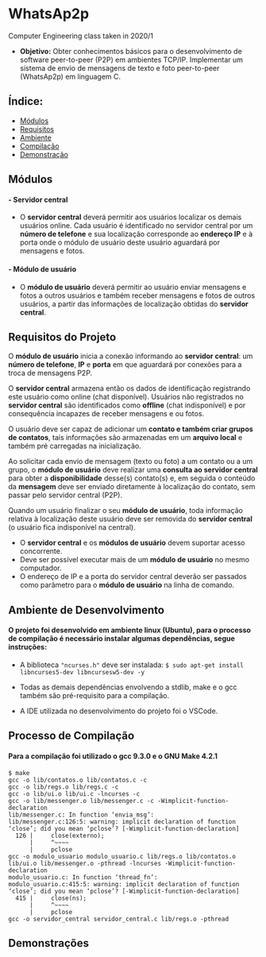 
# WhatsAp2p
Computer Engineering class taken in 2020/1

* **Objetivo:** Obter conhecimentos básicos para o desenvolvimento de software peer-to-peer (P2P) em ambientes TCP/IP. Implementar um sistema de envio de mensagens de texto e foto peer-to-peer (WhatsAp2p) em linguagem C.

## Índice:
  - [Módulos](#módulos)
  - [Requisitos](#requisitos-do-projeto)
  - [Ambiente](#ambiente-de-desenvolvimento)
  - [Compilação](#processo-de-compilação)
  - [Demonstração](#demonstrações)


## Módulos
#### -  Servidor central
* O **servidor central** deverá permitir aos usuários localizar os demais usuários online. Cada usuário é identificado no servidor central por um **número de telefone** e sua localização corresponde ao **endereço IP** e à porta onde o módulo de usuário deste usuário aguardará por mensagens e fotos.
> 
#### - Módulo de usuário
* O **módulo de usuário** deverá permitir ao usuário enviar mensagens e fotos a outros usuários e também receber mensagens e fotos de outros usuários, a partir das informações de localização obtidas do **servidor central**.

## Requisitos do Projeto

O **módulo de usuário** inicia a conexão informando ao **servidor central**: um **número de telefone**, **IP** e **porta** em que aguardará por conexões para a troca de mensagens P2P.

O **servidor central** armazena então os dados de identificação registrando este usuário como online (chat disponível). Usuários não registrados no **servidor central** são identificados como **offline** (chat indisponível) e por consequência incapazes de receber mensagens e ou fotos.

O usuário deve ser capaz de adicionar um **contato e também criar grupos de contatos**, tais informações são armazenadas em um **arquivo local** e também pré carregadas na inicialização.

Ao solicitar cada envio de mensagem (texto ou foto) a um contato ou a um grupo, o **módulo de usuário** deve realizar uma **consulta ao servidor central** para obter a **disponibilidade** desse(s) contato(s) e, em seguida o conteúdo da **mensagem** deve ser enviado diretamente à localização do contato, sem passar pelo servidor central (P2P).

Quando um usuário finalizar o seu **módulo de usuário**, toda informação relativa à localização deste usuário deve ser removida do **servidor central** (o usuário fica indisponível na central). 

- O **servidor central** e os **módulos de usuário** devem suportar acesso concorrente.
- Deve ser possível executar mais de um **módulo de usuário** no mesmo computador.
- O endereço de IP e a porta do servidor central deverão ser passados como parâmetro para o **módulo de usuário** na linha de comando.

## Ambiente de Desenvolvimento

#### O projeto foi desenvolvido em ambiente linux (Ubuntu), para o processo de compilação é necessário instalar algumas dependências, segue instruções:

* A biblioteca ```"ncurses.h"``` deve ser instalada: ```$ sudo apt-get install libncurses5-dev libncursesw5-dev -y```

* Todas as demais dependências envolvendo a stdlib, make e o gcc também são pré-requisito para a compilação.

* A IDE utilizada no desenvolvimento do projeto foi o VSCode.

## Processo de Compilação

#### Para a compilação foi utilizado o gcc 9.3.0 e o GNU Make 4.2.1

```
$ make
gcc -o lib/contatos.o lib/contatos.c -c
gcc -o lib/regs.o lib/regs.c -c
gcc -o lib/ui.o lib/ui.c -lncurses -c 
gcc -o lib/messenger.o lib/messenger.c -c -Wimplicit-function-declaration
lib/messenger.c: In function ‘envia_msg’:
lib/messenger.c:126:5: warning: implicit declaration of function ‘close’; did you mean ‘pclose’? [-Wimplicit-function-declaration]
  126 |     close(externo);
      |     ^~~~~
      |     pclose
gcc -o modulo_usuario modulo_usuario.c lib/regs.o lib/contatos.o lib/ui.o lib/messenger.o -pthread -lncurses -Wimplicit-function-declaration
modulo_usuario.c: In function ‘thread_fn’:
modulo_usuario.c:415:5: warning: implicit declaration of function ‘close’; did you mean ‘pclose’? [-Wimplicit-function-declaration]
  415 |     close(ns);
      |     ^~~~~
      |     pclose
gcc -o servidor_central servidor_central.c lib/regs.o -pthread
```

##  Demonstrações
